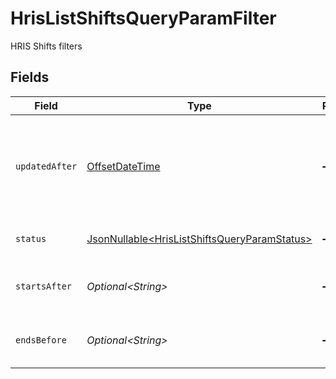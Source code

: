 # HrisListShiftsQueryParamFilter

HRIS Shifts filters


## Fields

| Field                                                                                                      | Type                                                                                                       | Required                                                                                                   | Description                                                                                                | Example                                                                                                    |
| ---------------------------------------------------------------------------------------------------------- | ---------------------------------------------------------------------------------------------------------- | ---------------------------------------------------------------------------------------------------------- | ---------------------------------------------------------------------------------------------------------- | ---------------------------------------------------------------------------------------------------------- |
| `updatedAfter`                                                                                             | [OffsetDateTime](https://docs.oracle.com/javase/8/docs/api/java/time/OffsetDateTime.html)                  | :heavy_minus_sign:                                                                                         | Use a string with a date to only select results updated after that given date                              | 2020-01-01T00:00:00.000Z                                                                                   |
| `status`                                                                                                   | [JsonNullable\<HrisListShiftsQueryParamStatus>](../../models/operations/HrisListShiftsQueryParamStatus.md) | :heavy_minus_sign:                                                                                         | Filter to select shifts by status                                                                          |                                                                                                            |
| `startsAfter`                                                                                              | *Optional\<String>*                                                                                        | :heavy_minus_sign:                                                                                         | Filter shifts that start after this date                                                                   | 2024-01-15T09:00                                                                                           |
| `endsBefore`                                                                                               | *Optional\<String>*                                                                                        | :heavy_minus_sign:                                                                                         | Filter shifts that end before this date                                                                    | 2024-01-15T17:00                                                                                           |